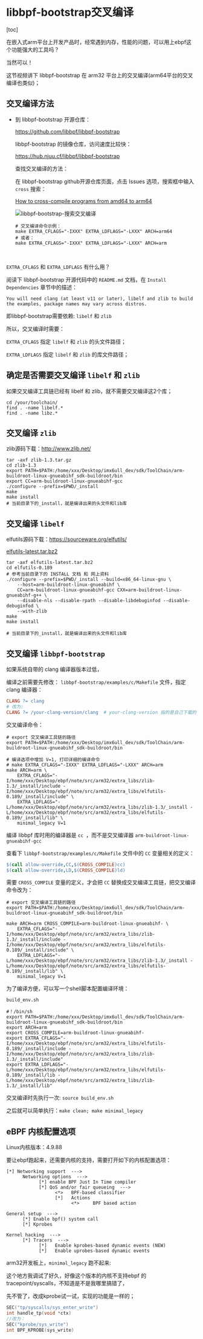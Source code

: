 # libbpf-bootstrap交叉编译

[toc]

在嵌入式arm平台上开发产品时，经常遇到内存，性能的问题，可以用上ebpf这个功能强大的工具吗？

当然可以！

这节视频讲下 libbpf-bootstrap 在 arm32 平台上的交叉编译(arm64平台的交叉编译也类似)；



## 交叉编译方法

- 到 libbpf-bootstrap 开源仓库：

  https://github.com/libbpf/libbpf-bootstrap

  libbpf-bootstrap 的镜像仓库，访问速度比较快：

  https://hub.njuu.cf/libbpf/libbpf-bootstrap

  

  查找交叉编译的方法：

  在 libbpf-bootstrap github开源仓库页面，点击 Issues 选项，搜索框中输入 `cross` 搜索：

  [How to cross-compile programs from amd64 to arm64](https://github.com/libbpf/libbpf-bootstrap/issues/144)

  

  ![libbpf-bootstrap-搜索交叉编译](./pictures/libbpf-bootstrap-搜索交叉编译.png)

  

  ```shell
  # 交叉编译命令示例：
  make EXTRA_CFLAGS="-IXXX" EXTRA_LDFLAGS="-LXXX" ARCH=arm64
  # 或者：
  make EXTRA_CFLAGS="-IXXX" EXTRA_LDFLAGS="-LXXX" ARCH=arm
  ```

​	

`EXTRA_CFLAGS` 和 `EXTRA_LDFLAGS` 有什么用？

阅读下 libbpf-bootstrap 开源代码中的 `README.md` 文档，在 `Install Dependencies` 章节中的描述：

```
You will need clang (at least v11 or later), libelf and zlib to build 
the examples, package names may vary across distros.
```

即libbpf-bootstrap需要依赖: `libelf` 和 `zlib`

所以，交叉编译时需要：

 `EXTRA_CFLAGS`   指定 `libelf` 和 `zlib` 的头文件路径；

 `EXTRA_LDFLAGS` 指定 `libelf` 和 `zlib` 的库文件路径；



## 确定是否需要交叉编译 `libelf` 和 `zlib`

如果交叉编译工具链已经有 libelf 和 zlib，就不需要交叉编译这2个库；

```shell
cd /your/toolchain/
find . -name libelf.*
find . -name libz.*
```



## 交叉编译 `zlib`

zlib源码下载：http://www.zlib.net/

```shell
tar -axf zlib-1.3.tar.gz
cd zlib-1.3
export PATH=$PATH:/home/xxx/Desktop/imx6ull_dev/sdk/ToolChain/arm-buildroot-linux-gnueabihf_sdk-buildroot/bin
export CC=arm-buildroot-linux-gnueabihf-gcc
./configure --prefix=$PWD/_install
make
make install
# 当前目录下的_install，就是编译出来的头文件和lib库
```



## 交叉编译 `libelf`

elfutils源码下载：https://sourceware.org/elfutils/

[elfutils-latest.tar.bz2](https://sourceware.org/elfutils/ftp/elfutils-latest.tar.bz2)

```shell
tar -axf elfutils-latest.tar.bz2
cd elfutils-0.189
# 参考当前目录下的 INSTALL 文档 和 网上资料
./configure --prefix=$PWD/_install --build=x86_64-linux-gnu \
	--host=arm-buildroot-linux-gnueabihf \
    CC=arm-buildroot-linux-gnueabihf-gcc CXX=arm-buildroot-linux-gnueabihf-g++ \
    --disable-nls --disable-rpath --disable-libdebuginfod --disable-debuginfod \
    --with-zlib
make
make install

# 当前目录下的_install，就是编译出来的头文件和lib库
```



## 交叉编译 `libbpf-bootstrap`

如果系统自带的 clang 编译器版本过低，

编译之前需要先修改： `libbpf-bootstrap/examples/c/Makefile` 文件，指定 clang 编译器：

```makefile
CLANG ?= clang
# 改为:
CLANG ?= /your-clang-version/clang  # your-clang-version 指的是自己下载的clang版本
```

交叉编译命令：

```shell
# export 交叉编译工具链的路径
export PATH=$PATH:/home/xxx/Desktop/imx6ull_dev/sdk/ToolChain/arm-buildroot-linux-gnueabihf_sdk-buildroot/bin

# 编译选项中增加 V=1, 打印详细的编译命令
# make EXTRA_CFLAGS="-IXXX" EXTRA_LDFLAGS="-LXXX" ARCH=arm
make ARCH=arm \
	EXTRA_CFLAGS="-I/home/xxx/Desktop/ebpf/note/src/arm32/extra_libs/zlib-1.3/_install/include -I/home/xxx/Desktop/ebpf/note/src/arm32/extra_libs/elfutils-0.189/_install/include" \
	EXTRA_LDFLAGS="-L/home/xxx/Desktop/ebpf/note/src/arm32/extra_libs/zlib-1.3/_install -L/home/xxx/Desktop/ebpf/note/src/arm32/extra_libs/elfutils-0.189/_install/lib" \
	minimal_legacy V=1
```

编译 libbpf 库时用的编译器是 `cc `，而不是交叉编译器 `arm-buildroot-linux-gnueabihf-gcc`

查看下 `libbpf-bootstrap/examples/c/Makefile` 文件中的 `CC` 变量相关的定义：

```makefile
$(call allow-override,CC,$(CROSS_COMPILE)cc)
$(call allow-override,LD,$(CROSS_COMPILE)ld)
```

需要 `CROSS_COMPILE` 变量的定义，才会把 `CC` 替换成交叉编译工具链，把交叉编译命令改为：

```shell
# export 交叉编译工具链的路径
export PATH=$PATH:/home/xxx/Desktop/imx6ull_dev/sdk/ToolChain/arm-buildroot-linux-gnueabihf_sdk-buildroot/bin

make ARCH=arm CROSS_COMPILE=arm-buildroot-linux-gnueabihf- \
	EXTRA_CFLAGS="-I/home/xxx/Desktop/ebpf/note/src/arm32/extra_libs/zlib-1.3/_install/include -I/home/xxx/Desktop/ebpf/note/src/arm32/extra_libs/elfutils-0.189/_install/include" \
	EXTRA_LDFLAGS="-L/home/xxx/Desktop/ebpf/note/src/arm32/extra_libs/zlib-1.3/_install -L/home/xxx/Desktop/ebpf/note/src/arm32/extra_libs/elfutils-0.189/_install/lib" \
	minimal_legacy V=1
```

为了编译方便，可以写一个shell脚本配置编译环境：

`build_env.sh`

```shell
#！/bin/sh
export PATH=$PATH:/home/xxx/Desktop/imx6ull_dev/sdk/ToolChain/arm-buildroot-linux-gnueabihf_sdk-buildroot/bin
export ARCH=arm
export CROSS_COMPILE=arm-buildroot-linux-gnueabihf-
export EXTRA_CFLAGS="-I/home/xxx/Desktop/ebpf/note/src/arm32/extra_libs/elfutils-0.189/_install/include -I/home/xxx/Desktop/ebpf/note/src/arm32/extra_libs/zlib-1.3/_install/include"
export EXTRA_LDFLAGS="-L/home/xxx/Desktop/ebpf/note/src/arm32/extra_libs/elfutils-0.189/_install/lib -L/home/xxx/Desktop/ebpf/note/src/arm32/extra_libs/zlib-1.3/_install/lib"
```

交叉编译时先执行一次: `source build_env.sh`

之后就可以简单执行：`make clean; make minimal_legacy`



## eBPF 内核配置选项

Linux内核版本：4.9.88

要让ebpf跑起来，还需要内核的支持，需要打开如下的内核配置选项：

```shell
[*] Networking support  --->
      Networking options  --->
            [*] enable BPF Just In Time compiler
            [*] QoS and/or fair queueing  --->
            	  <*>   BPF-based classifier
                  [*]   Actions
            	        <*>     BPF based action

General setup  --->
      [*] Enable bpf() system call
      [*] Kprobes

Kernel hacking  --->
      [*] Tracers  --->
      		[*]   Enable kprobes-based dynamic events (NEW)
            [*]   Enable uprobes-based dynamic events
```



arm32开发板上，`minimal_legacy` 跑不起来:

这个地方我调试了好久，好像这个版本的内核不支持ebpf 的 tracepoint/syscalls，不知道是不是我哪里搞错了，

先不管了，改成kprobe试一试，实现的功能是一样的；

```c
SEC("tp/syscalls/sys_enter_write")
int handle_tp(void *ctx)
//改为：
SEC("kprobe/sys_write")
int BPF_KPROBE(sys_write)
```

